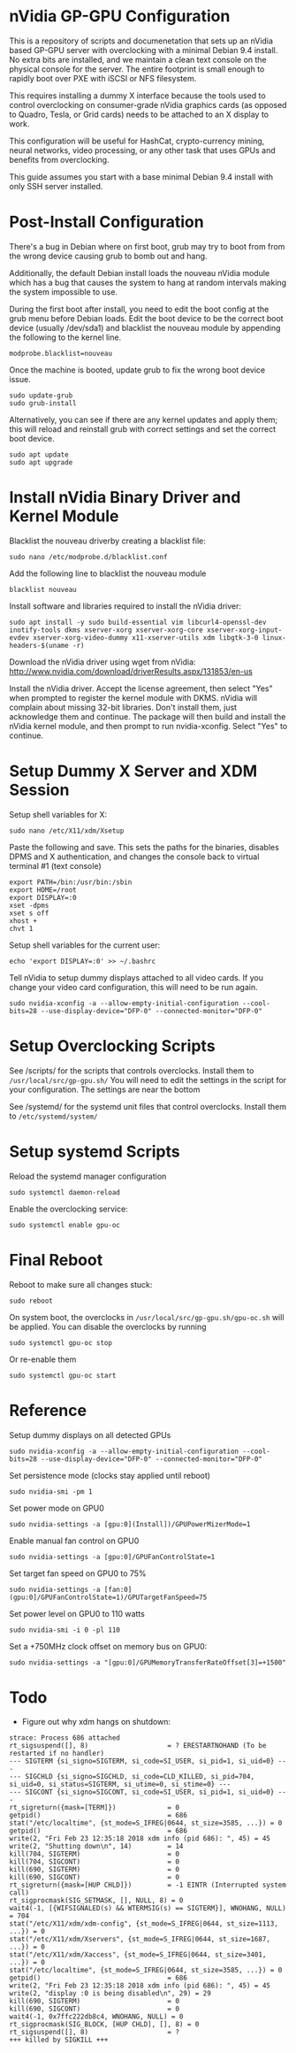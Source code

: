 # nVidia GP-GPU Configuration
This is a repository of scripts and documenetation that sets up an nVidia based GP-GPU server with overclocking with a minimal Debian 9.4 install. No extra bits are installed, and we maintain a clean text console on the physical console for the server. The entire footprint is small enough to rapidly boot over PXE with iSCSI or NFS filesystem.

This requires installing a dummy X interface because the tools used to control overclocking on consumer-grade nVidia graphics cards (as opposed to Quadro, Tesla, or Grid cards) needs to be attached to an X display to work.

This configuration will be useful for HashCat, crypto-currency mining, neural networks, video processing, or any other task that uses GPUs and benefits from overclocking.

This guide assumes you start with a base minimal Debian 9.4 install with only SSH server installed.

# Post-Install Configuration
There's a bug in Debian where on first boot, grub may try to boot from from the wrong device causing grub to bomb out and hang.

Additionally, the default Debian install loads the nouveau nVidia module which has a bug that causes the system to hang at random intervals making the system impossible to use. 

During the first boot after install, you need to edit the boot config at the grub menu before Debian loads. Edit the boot device to be the correct boot device (usually /dev/sda1) and blacklist the nouveau module by appending the following to the kernel line. 
```
modprobe.blacklist=nouveau
```
Once the machine is booted, update grub to fix the wrong boot device issue.
```
sudo update-grub
sudo grub-install
```
Alternatively, you can see if there are any kernel updates and apply them; this will reload and reinstall grub with correct settings and set the correct boot device.
```
sudo apt update
sudo apt upgrade
```

# Install nVidia Binary Driver and Kernel Module
Blacklist the nouveau driverby creating a blacklist file:
```
sudo nano /etc/modprobe.d/blacklist.conf
```
Add the following line to blacklist the nouveau module
```
blacklist nouveau
```
Install software and libraries required to install the nVidia driver:
```
sudo apt install -y sudo build-essential vim libcurl4-openssl-dev inotify-tools dkms xserver-xorg xserver-xorg-core xserver-xorg-input-evdev xserver-xorg-video-dummy x11-xserver-utils xdm libgtk-3-0 linux-headers-$(uname -r) 
```
Download the nVidia driver using wget from nVidia:
http://www.nvidia.com/download/driverResults.aspx/131853/en-us

Install the nVidia driver. Accept the license agreement, then select "Yes" when prompted to register the kernel module with DKMS. nVidia will complain about missing 32-bit libraries. Don't install them, just acknowledge them and continue. The package will then build and install the nVidia kernel module, and then prompt to run nvidia-xconfig. Select "Yes" to continue. 

# Setup Dummy X Server and XDM Session
Setup shell variables for X:
```
sudo nano /etc/X11/xdm/Xsetup
```
Paste the following and save. This sets the paths for the binaries, disables DPMS and X authentication, and changes the console back to virtual terminal #1 (text console)
```
export PATH=/bin:/usr/bin:/sbin
export HOME=/root
export DISPLAY=:0
xset -dpms
xset s off
xhost +
chvt 1
```
Setup shell variables for the current user:
```
echo 'export DISPLAY=:0' >> ~/.bashrc
```
Tell nVidia to setup dummy displays attached to all video cards. If you change your video card configuration, this will need to be run again. 
```
sudo nvidia-xconfig -a --allow-empty-initial-configuration --cool-bits=28 --use-display-device="DFP-0" --connected-monitor="DFP-0"
```
# Setup Overclocking Scripts
See /scripts/ for the scripts that controls overclocks. Install them to ```/usr/local/src/gp-gpu.sh/```
You will need to edit the settings in the script for your configuration. The settings are near the bottom

See /systemd/ for the systemd unit files that control overclocks. Install them to ```/etc/systemd/system/```

# Setup systemd Scripts
Reload the systemd manager configuration
```
sudo systemctl daemon-reload
```
Enable the overclocking service:
```
sudo systemctl enable gpu-oc
```
# Final Reboot
Reboot to make sure all changes stuck:
```
sudo reboot
```
On system boot, the overclocks in ```/usr/local/src/gp-gpu.sh/gpu-oc.sh``` will be applied. You can disable the overclocks by running
```
sudo systemctl gpu-oc stop
```
Or re-enable them
```
sudo systemctl gpu-oc start
```
# Reference
Setup dummy displays on all detected GPUs
```
sudo nvidia-xconfig -a --allow-empty-initial-configuration --cool-bits=28 --use-display-device="DFP-0" --connected-monitor="DFP-0"
```
Set persistence mode (clocks stay applied until reboot)
```
sudo nvidia-smi -pm 1
```
Set power mode on GPU0
```
sudo nvidia-settings -a [gpu:0](Install])/GPUPowerMizerMode=1
```
Enable manual fan control on GPU0
```
sudo nvidia-settings -a [gpu:0]/GPUFanControlState=1
```
Set target fan speed on GPU0 to 75%
```
sudo nvidia-settings -a [fan:0](gpu:0]/GPUFanControlState=1)/GPUTargetFanSpeed=75
```
Set power level on GPU0 to 110 watts
```
sudo nvidia-smi -i 0 -pl 110
```
Set a +750MHz clock offset on memory bus on GPU0:
```
sudo nvidia-settings -a "[gpu:0]/GPUMemoryTransferRateOffset[3]=+1500"
```

# Todo
* Figure out why xdm hangs on shutdown:
```
strace: Process 686 attached
rt_sigsuspend([], 8)                    = ? ERESTARTNOHAND (To be restarted if no handler)
--- SIGTERM {si_signo=SIGTERM, si_code=SI_USER, si_pid=1, si_uid=0} ---
--- SIGCHLD {si_signo=SIGCHLD, si_code=CLD_KILLED, si_pid=704, si_uid=0, si_status=SIGTERM, si_utime=0, si_stime=0} ---
--- SIGCONT {si_signo=SIGCONT, si_code=SI_USER, si_pid=1, si_uid=0} ---
rt_sigreturn({mask=[TERM]})             = 0
getpid()                                = 686
stat("/etc/localtime", {st_mode=S_IFREG|0644, st_size=3585, ...}) = 0
getpid()                                = 686
write(2, "Fri Feb 23 12:35:18 2018 xdm info (pid 686): ", 45) = 45
write(2, "Shutting down\n", 14)         = 14
kill(704, SIGTERM)                      = 0
kill(704, SIGCONT)                      = 0
kill(690, SIGTERM)                      = 0
kill(690, SIGCONT)                      = 0
rt_sigreturn({mask=[HUP CHLD]})         = -1 EINTR (Interrupted system call)
rt_sigprocmask(SIG_SETMASK, [], NULL, 8) = 0
wait4(-1, [{WIFSIGNALED(s) && WTERMSIG(s) == SIGTERM}], WNOHANG, NULL) = 704
stat("/etc/X11/xdm/xdm-config", {st_mode=S_IFREG|0644, st_size=1113, ...}) = 0
stat("/etc/X11/xdm/Xservers", {st_mode=S_IFREG|0644, st_size=1687, ...}) = 0
stat("/etc/X11/xdm/Xaccess", {st_mode=S_IFREG|0644, st_size=3401, ...}) = 0
stat("/etc/localtime", {st_mode=S_IFREG|0644, st_size=3585, ...}) = 0
getpid()                                = 686
write(2, "Fri Feb 23 12:35:18 2018 xdm info (pid 686): ", 45) = 45
write(2, "display :0 is being disabled\n", 29) = 29
kill(690, SIGTERM)                      = 0
kill(690, SIGCONT)                      = 0
wait4(-1, 0x7ffc222db8c4, WNOHANG, NULL) = 0
rt_sigprocmask(SIG_BLOCK, [HUP CHLD], [], 8) = 0
rt_sigsuspend([], 8)                    = ?
+++ killed by SIGKILL +++
```
